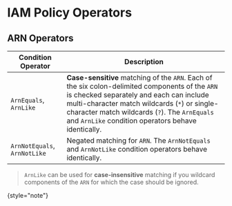 # IAM Policy Operators

## ARN Operators

| Condition Operator           | Description                                                                                                                                                                                                                                                                                         |
|------------------------------|-----------------------------------------------------------------------------------------------------------------------------------------------------------------------------------------------------------------------------------------------------------------------------------------------------|
| `ArnEquals`, `ArnLike`       | **Case-sensitive** matching of the `ARN`. Each of the six colon-delimited components of the `ARN` is checked separately and each can include multi-character match wildcards (`*`) or single-character match wildcards (`?`). The `ArnEquals` and `ArnLike` condition operators behave identically. |
| `ArnNotEquals`, `ArnNotLike` | Negated matching for `ARN`. The `ArnNotEquals` and `ArnNotLike` condition operators behave identically.                                                                                                                                                                                             |

> `ArnLike` can be used for **case-insensitive** matching if you wildcard components of the `ARN` for which the case should be ignored.
> 
{style="note"}
